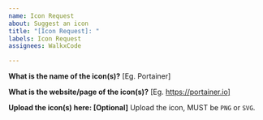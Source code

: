 ```yaml
---
name: Icon Request
about: Suggest an icon
title: "[Icon Request]: "
labels: Icon Request
assignees: WalkxCode

---
```


**What is the name of the icon(s)?**
[Eg. Portainer]

**What is the website/page of the icon(s)?**
[Eg. https://portainer.io]

**Upload the icon(s) here: [Optional]**
Upload the icon, MUST be `PNG` or `SVG`.
